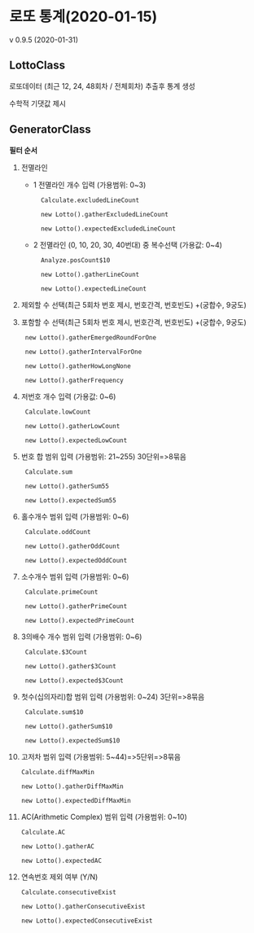 
# 로또 통계(2020-01-15)

v 0.9.5 (2020-01-31)

## LottoClass

로또데이터 (최근 12, 24, 48회차 / 전체회차) 추출후 통계 생성

수학적 기댓값 제시

## GeneratorClass

**필터 순서**

1. 전멸라인
    - 1 전멸라인 개수 입력 (가용범위: 0~3)

            Calculate.excludedLineCount

            new Lotto().gatherExcludedLineCount

            new Lotto().expectedExcludedLineCount

    - 2 전멸라인 (0, 10, 20, 30, 40번대) 중 복수선택 (가용값: 0~4)
    
            Analyze.posCount$10
        
            new Lotto().gatherLineCount
        
            new Lotto().expectedLineCount

2. 제외할 수 선택(최근 5회차 번호 제시, 번호간격, 번호빈도) +(궁합수, 9궁도)
3. 포함할 수 선택(최근 5회차 번호 제시, 번호간격, 번호빈도) +(궁합수, 9궁도)
    
        new Lotto().gatherEmergedRoundForOne
        
        new Lotto().gatherIntervalForOne
        
        new Lotto().gatherHowLongNone
    
        new Lotto().gatherFrequency

4. 저번호 개수 입력 (가용값: 0~6)
    
        Calculate.lowCount
        
        new Lotto().gatherLowCount
        
        new Lotto().expectedLowCount

5. 번호 합 범위 입력 (가용범위: 21~255) 30단위=>8묶음
    
        Calculate.sum
        
        new Lotto().gatherSum55
        
        new Lotto().expectedSum55

6. 홀수개수 범위 입력 (가용범위: 0~6)
    
        Calculate.oddCount
        
        new Lotto().gatherOddCount
        
        new Lotto().expectedOddCount

7. 소수개수 범위 입력 (가용범위: 0~6)
    
        Calculate.primeCount
        
        new Lotto().gatherPrimeCount
        
        new Lotto().expectedPrimeCount

8. 3의배수 개수 범위 입력 (가용범위: 0~6)
    
        Calculate.$3Count
        
        new Lotto().gather$3Count
        
        new Lotto().expected$3Count

9. 첫수(십의자리)합 범위 입력 (가용범위: 0~24) 3단위=>8묶음
    
        Calculate.sum$10
        
        new Lotto().gatherSum$10
        
        new Lotto().expectedSum$10

10. 고저차 범위 입력 (가용범위: 5~44)=>5단위=>8묶음
    
        Calculate.diffMaxMin
        
        new Lotto().gatherDiffMaxMin
        
        new Lotto().expectedDiffMaxMin

11. AC(Arithmetic Complex) 범위 입력 (가용범위: 0~10)
    
        Calculate.AC
        
        new Lotto().gatherAC
        
        new Lotto().expectedAC

12. 연속번호 제외 여부 (Y/N)
    
        Calculate.consecutiveExist
        
        new Lotto().gatherConsecutiveExist
        
        new Lotto().expectedConsecutiveExist